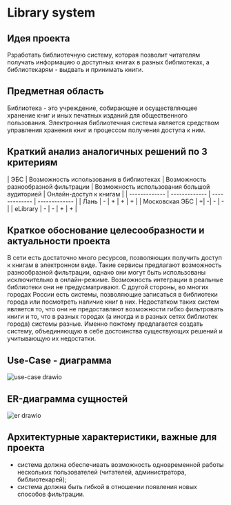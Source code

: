 # Library system

## Идея проекта

Рзработать библиотечную систему, которая позволит читателям получать информацию о доступных книгах в разных библиотеках, а библиотекарям - выдвать и принимать книги.

## Предметная область

Библиотека - это учреждение, собирающее и осуществляющее хранение книг и иных печатных изданий  для общественного пользования. Электронная библиотечная система является средством управления хранения книг и процессом получения доступа к ним.

## Краткий анализ аналогичных решений по 3 критериям

| ЭБС        | Возможность использования в библиотеках | Возможность разнообразной фильтрации | Возможность использования большой аудиторией | Онлайн-доступ к книгам |
| ------------- | ------------- | ------------- | ------------- |
| Лань     | - | + | + | + |
| Московская ЭБС | +| -| - | - |
| eLibrary | - | - | + | + |

## Краткое обоснование целесообразности и актуальности проекта

В сети есть достаточно много ресурсов, позволяющих получить доступ к книгам в электронном виде. Такие сервисы предлагают возможность разнообразной фильтрации, однако они могут быть использованы исключительно в онлайн-режиме. Возможность интеграции в реальные библиотеки они не предусматривают. С другой стороны, во многих городах России есть системы, позволяющие записаться в библиотеки города или посмотреть наличие книг в них. Недостатком таких систем является то, что они не предоставляют возможности гибко фильтровать книги и то, что в разных городах (а иногда и в разных сетях библиотек города) системы разные. Именно пожтому предлагается создать систему, объединяющую в себе достоинства существующих решений и учитывающую их недостатки.

## Use-Case - диаграмма

![use-case drawio](https://user-images.githubusercontent.com/55718346/162637660-74324a15-1d8a-4cd1-9e01-54c9b961a2ca.png)

## ER-диаграмма сущностей

![er drawio](https://user-images.githubusercontent.com/55718346/162637672-0bfa50b1-179b-4672-9728-92ad85b2a0e0.png)

## Архитектурные характеристики, важные для проекта

- система должна обеспечивать возможность одновременной работы нескольких пользователей (читателей, администратора, библиотекарей);
- система должна быть гибкой в отношении появления новых способов фильтрации.
